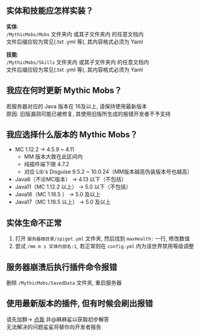 实体和技能应怎样实装？
---

**实体**:  
`/MythicMobs/Mobs` 文件夹内 或其子文件夹内 的任意文档内  
文件后缀应较为常见(.txt .yml 等), 其内容格式必须为 Yaml

**技能**:  
`/MythicMobs/Skills` 文件夹内 或其子文件夹内 的任意文档内  
文件后缀应较为常见(.txt .yml 等), 其内容格式必须为 Yaml

我应在何时更新 Mythic Mobs？
---

若服务器对应的 Java 版本在 16及以上, 请保持使用最新版本  
原因: 旧版漏洞可能已被修复, 其使用旧版所生成的报错开发者不予支持

我应选择什么版本的 Mythic Mobs？
---

* MC 1.12.2 -> 4.5.9 ~ 4.11  
  * MM 版本大致在此区间内
  * 纯插件端下限 4.7.2
  * 对应 Lib's Disguise 9.5.2 ~ 10.0.24（MM版本越高伪装版本号也越高）
* Java8（不论MC版本） -> 4.13 以下（不包括）  
* Java11（MC 1.12.2 以上） -> 5.0 以下（不包括）  
* Java16（MC 1.16.5 ） -> 5.0 及以上  
* Java17（MC 1.16.5 以上） -> 5.0 及以上  

实体生命不正常
---

1. 打开 `服务器根目录/spigot.yml` 文件夹, 然后找到 `maxHealth:` 一行, 修改数值
2. 尝试 `/mm m s 实体内部名:1`, 若正常则在 `config.yml` 内为该世界禁用等级调整

服务器崩溃后执行插件命令报错
---

删除 `/MythicMobs/SavedData` 文件夹, 重启服务器

使用最新版本的插件, 但有时候会刷出报错
---

请先加群-> [点我](点击链接加入群聊【】：https://jq.qq.com/?_wv=1027&k=XNPIgKO5) 并@麻麻鲨以获取初步解答  
无法解决的问题鲨鲨将替你向开发者报告